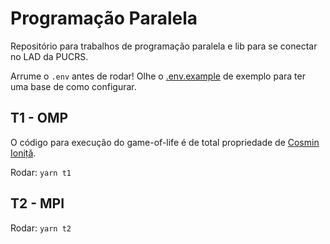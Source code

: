 # Programação Paralela

Repositório para trabalhos de programação paralela e lib para se conectar no LAD da PUCRS.

Arrume o `.env` antes de rodar! Olhe o [.env.example](.env.example) de exemplo para ter uma base de como configurar.

## T1 - OMP

O código para execução do game-of-life é de total propriedade de [Cosmin Ioniță](https://github.com/cosmin-ionita/OpenMP-Game-Of-Life).

Rodar: `yarn t1`

## T2 - MPI

Rodar: `yarn t2`

